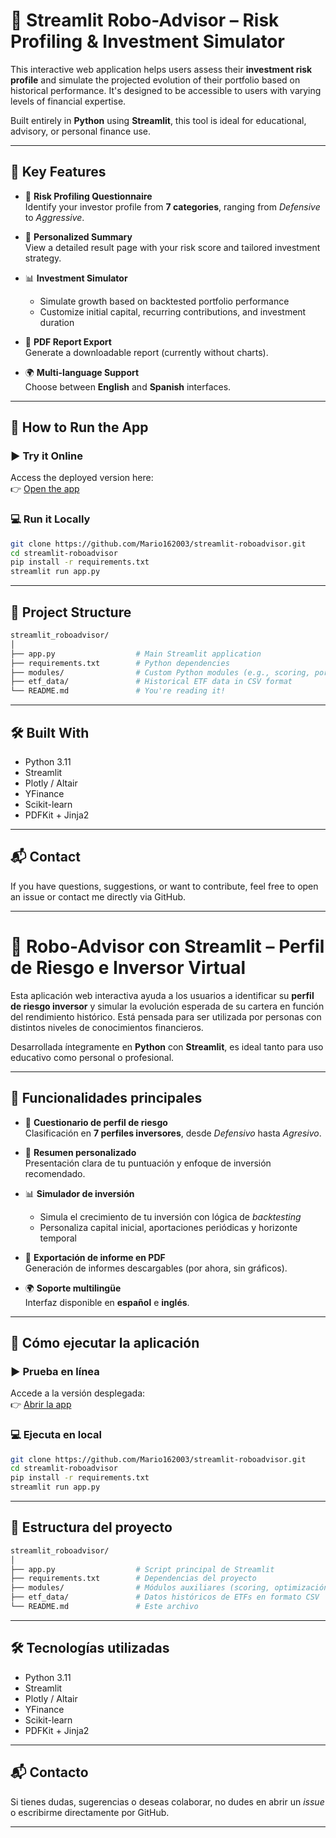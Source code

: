 # 🤖 Streamlit Robo-Advisor – Risk Profiling & Investment Simulator

This interactive web application helps users assess their **investment risk profile** and simulate the projected evolution of their portfolio based on historical performance. It's designed to be accessible to users with varying levels of financial expertise.

Built entirely in **Python** using **Streamlit**, this tool is ideal for educational, advisory, or personal finance use.

---

## 🧠 Key Features

- 🧮 **Risk Profiling Questionnaire**  
  Identify your investor profile from **7 categories**, ranging from *Defensive* to *Aggressive*.

- 🧾 **Personalized Summary**  
  View a detailed result page with your risk score and tailored investment strategy.

- 📊 **Investment Simulator**  
  - Simulate growth based on backtested portfolio performance  
  - Customize initial capital, recurring contributions, and investment duration

- 📄 **PDF Report Export**  
  Generate a downloadable report (currently without charts).

- 🌍 **Multi-language Support**  
  Choose between **English** and **Spanish** interfaces.

---

## 🚀 How to Run the App

### ▶️ Try it Online
Access the deployed version here:  
👉 [Open the app](https://roboadvisor-risktool.streamlit.app/)

### 💻 Run it Locally

```bash
git clone https://github.com/Mario162003/streamlit-roboadvisor.git
cd streamlit-roboadvisor
pip install -r requirements.txt
streamlit run app.py
```

---

## 📁 Project Structure

```bash
streamlit_roboadvisor/
│
├── app.py                  # Main Streamlit application
├── requirements.txt        # Python dependencies
├── modules/                # Custom Python modules (e.g., scoring, portfolio optimization)
├── etf_data/               # Historical ETF data in CSV format
└── README.md               # You're reading it!
```

---

## 🛠️ Built With

- Python 3.11
- Streamlit
- Plotly / Altair
- YFinance
- Scikit-learn
- PDFKit + Jinja2

---

## 📬 Contact

If you have questions, suggestions, or want to contribute, feel free to open an issue or contact me directly via GitHub.

---

# 🤖 Robo-Advisor con Streamlit – Perfil de Riesgo e Inversor Virtual

Esta aplicación web interactiva ayuda a los usuarios a identificar su **perfil de riesgo inversor** y simular la evolución esperada de su cartera en función del rendimiento histórico. Está pensada para ser utilizada por personas con distintos niveles de conocimientos financieros.

Desarrollada íntegramente en **Python** con **Streamlit**, es ideal tanto para uso educativo como personal o profesional.

---

## 🧠 Funcionalidades principales

- 🧮 **Cuestionario de perfil de riesgo**  
  Clasificación en **7 perfiles inversores**, desde *Defensivo* hasta *Agresivo*.

- 🧾 **Resumen personalizado**  
  Presentación clara de tu puntuación y enfoque de inversión recomendado.

- 📊 **Simulador de inversión**  
  - Simula el crecimiento de tu inversión con lógica de *backtesting*  
  - Personaliza capital inicial, aportaciones periódicas y horizonte temporal

- 📄 **Exportación de informe en PDF**  
  Generación de informes descargables (por ahora, sin gráficos).

- 🌍 **Soporte multilingüe**  
  Interfaz disponible en **español** e **inglés**.

---

## 🚀 Cómo ejecutar la aplicación

### ▶️ Prueba en línea
Accede a la versión desplegada:  
👉 [Abrir la app](https://roboadvisor-risktool.streamlit.app/)

### 💻 Ejecuta en local

```bash
git clone https://github.com/Mario162003/streamlit-roboadvisor.git
cd streamlit-roboadvisor
pip install -r requirements.txt
streamlit run app.py
```

---

## 📁 Estructura del proyecto

```bash
streamlit_roboadvisor/
│
├── app.py                  # Script principal de Streamlit
├── requirements.txt        # Dependencias del proyecto
├── modules/                # Módulos auxiliares (scoring, optimización de carteras, etc.)
├── etf_data/               # Datos históricos de ETFs en formato CSV
└── README.md               # Este archivo
```

---

## 🛠️ Tecnologías utilizadas

- Python 3.11  
- Streamlit  
- Plotly / Altair  
- YFinance  
- Scikit-learn  
- PDFKit + Jinja2

---

## 📬 Contacto

Si tienes dudas, sugerencias o deseas colaborar, no dudes en abrir un *issue* o escribirme directamente por GitHub.

---

